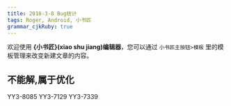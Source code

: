 ```yaml
---
title: 2018-3-8 Bug统计 
tags: Roger, Android, 小书匠
grammar_cjkRuby: true
---
```



欢迎使用 **{小书匠}(xiao shu jiang)编辑器**，您可以通过 `小书匠主按钮>模板` 里的模板管理来改变新建文章的内容。

## 不能解,属于优化
YY3-8085
YY3-7129
YY3-7339